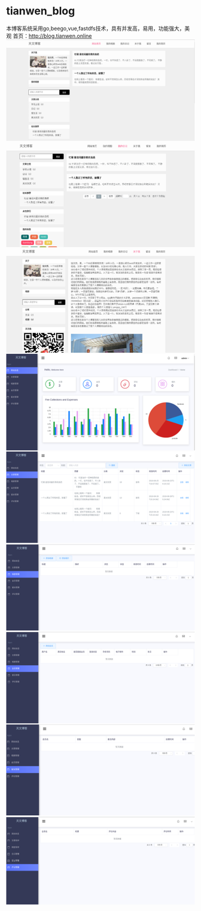 # tianwen_blog
本博客系统采用go,beego,vue,fastdfs技术，具有并发高，易用，功能强大，美观
首页：http://blog.tianwen.online
![Image text](https://raw.githubusercontent.com/raowr/tianwen_blog/master/static/simpleblog_img/mshot.png)
![Image text](https://raw.githubusercontent.com/raowr/tianwen_blog/master/static/simpleblog_img/mshot1.png)
![Image text](https://raw.githubusercontent.com/raowr/tianwen_blog/master/static/simpleblog_img/mshot2.png)
![Image text](https://raw.githubusercontent.com/raowr/tianwen_blog/master/static/simpleblog_img/mshot4.png)
![Image text](https://raw.githubusercontent.com/raowr/tianwen_blog/master/static/simpleblog_img/mshot5.png)
![Image text](https://raw.githubusercontent.com/raowr/tianwen_blog/master/static/simpleblog_img/mshot6.png)
![Image text](https://raw.githubusercontent.com/raowr/tianwen_blog/master/static/simpleblog_img/mshot7.png)
![Image text](https://raw.githubusercontent.com/raowr/tianwen_blog/master/static/simpleblog_img/mshot8.png)
![Image text](https://raw.githubusercontent.com/raowr/tianwen_blog/master/static/simpleblog_img/mshot9.png)
